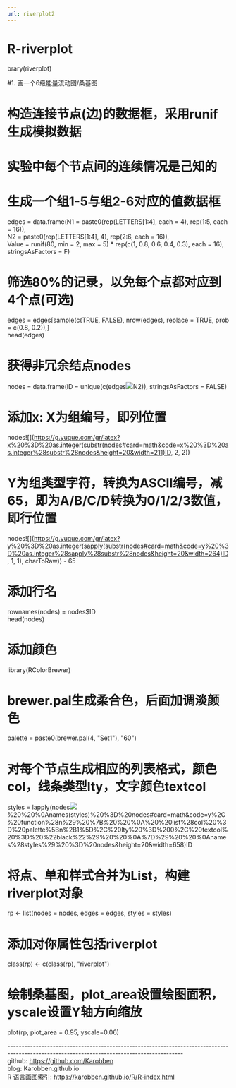 ```yaml
---
url: riverplot2
---
```


# R-riverplot

brary(riverplot)

#1. 画一个6级能量流动图/桑基图

<a name="e17be30c"></a>
# 构造连接节点(边)的数据框，采用runif生成模拟数据

<a name="23d3dfda"></a>
# 实验中每个节点间的连续情况是己知的

<a name="79043749"></a>
# 生成一个组1-5与组2-6对应的值数据框

edges = data.frame(N1 = paste0(rep(LETTERS[1:4], each = 4), rep(1:5, each = 16)),<br />
N2 = paste0(rep(LETTERS[1:4], 4), rep(2:6, each = 16)),<br />
Value = runif(80, min = 2, max = 5) * rep(c(1, 0.8, 0.6, 0.4, 0.3), each = 16),<br />
stringsAsFactors = F)

<a name="12cddf0c"></a>
# 筛选80%的记录，以免每个点都对应到4个点(可选)

edges = edges[sample(c(TRUE, FALSE), nrow(edges), replace = TRUE, prob = c(0.8, 0.2)),]<br />
head(edges)

<a name="4ee9736e"></a>
# 获得非冗余结点nodes

nodes = data.frame(ID = unique(c(edges![](https://g.yuque.com/gr/latex?N1%2C%20edges#card=math&code=N1%2C%20edges&height=18&width=71)N2)), stringsAsFactors = FALSE)

<a name="2baacf63"></a>
# 添加x: X为组编号，即列位置

nodes![](https://g.yuque.com/gr/latex?x%20%3D%20as.integer(substr(nodes#card=math&code=x%20%3D%20as.integer%28substr%28nodes&height=20&width=211)ID, 2, 2))

<a name="2324ee62"></a>
# Y为组类型字符，转换为ASCII编号，减65，即为A/B/C/D转换为0/1/2/3数值，即行位置

nodes![](https://g.yuque.com/gr/latex?y%20%3D%20as.integer(sapply(substr(nodes#card=math&code=y%20%3D%20as.integer%28sapply%28substr%28nodes&height=20&width=264)ID, 1, 1), charToRaw)) - 65

<a name="2faf48ca"></a>
# 添加行名

rownames(nodes) = nodes$ID<br />
head(nodes)

<a name="95e9696b"></a>
# 添加颜色

library(RColorBrewer)

<a name="a3620cd2"></a>
# brewer.pal生成柔合色，后面加调淡颜色

palette = paste0(brewer.pal(4, "Set1"), "60")

<a name="db6266fa"></a>
# 对每个节点生成相应的列表格式，颜色col，线条类型lty，文字颜色textcol

styles = lapply(nodes![](https://g.yuque.com/gr/latex?y%2C%20function(n)%20%7B%20%20%0A%20%20list(col%20%3D%20palette%5Bn%2B1%5D%2C%20lty%20%3D%200%2C%20textcol%20%3D%20%22black%22)%20%20%0A%7D)%20%20%0Anames(styles)%20%3D%20nodes#card=math&code=y%2C%20function%28n%29%20%7B%20%20%0A%20%20list%28col%20%3D%20palette%5Bn%2B1%5D%2C%20lty%20%3D%200%2C%20textcol%20%3D%20%22black%22%29%20%20%0A%7D%29%20%20%0Anames%28styles%29%20%3D%20nodes&height=20&width=658)ID

<a name="c93c874d"></a>
# 将点、单和样式合并为List，构建riverplot对象

rp <- list(nodes = nodes, edges = edges, styles = styles)

<a name="ae03b881"></a>
# 添加对你属性包括riverplot

class(rp) <- c(class(rp), "riverplot")

<a name="09f44fc8"></a>
# 绘制桑基图，plot_area设置绘图面积，yscale设置Y轴方向缩放

plot(rp, plot_area = 0.95, yscale=0.06)





--------------------------------------------------------------------------------------------------------------------------------------------<br />github: https://github.com/Karobben<br />blog: Karobben.github.io<br />R 语言画图索引: https://karobben.github.io/R/R-index.html
